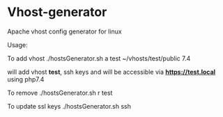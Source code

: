 # Vhost-generator
Apache vhost config generator for linux

Usage:

To add vhost
./hostsGenerator.sh a test ~/vhosts/test/public 7.4

will add vhost **test**, ssh keys and will be accessible via **https://test.local** using php7.4

To remove
./hostsGenerator.sh r test

To update ssl keys
./hostsGenerator.sh ssh
